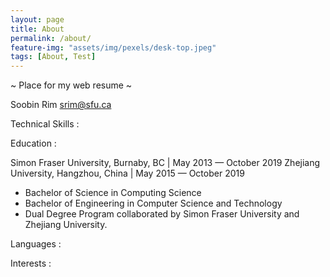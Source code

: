 ```yaml
---
layout: page
title: About
permalink: /about/
feature-img: "assets/img/pexels/desk-top.jpeg"
tags: [About, Test]
---
```


~ Place for my web resume ~

Soobin Rim
srim@sfu.ca

Technical Skills :


Education :

Simon Fraser University, Burnaby, BC   |  May 2013 — October 2019
Zhejiang University, Hangzhou, China   |  May 2015 — October 2019
-	Bachelor of Science in Computing Science
-	Bachelor of Engineering in Computer Science and Technology
-	Dual Degree Program collaborated by Simon Fraser University and Zhejiang University.


Languages :


Interests :
